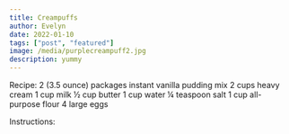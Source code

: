 ```yaml
---
title: Creampuffs
author: Evelyn
date: 2022-01-10
tags: ["post", "featured"]
image: /media/purplecreampuff2.jpg
description: yummy
---
```


Recipe:
2 (3.5 ounce) packages instant vanilla pudding mix
2 cups heavy cream
1 cup milk
½ cup butter
1 cup water
¼ teaspoon salt
1 cup all-purpose flour
4 large eggs

Instructions:

